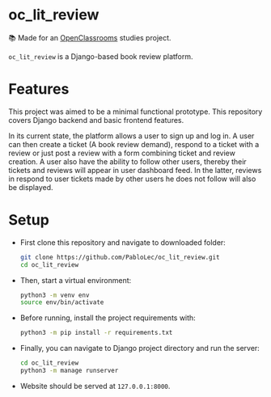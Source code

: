 # oc_lit_review

:books: Made for an [OpenClassrooms](https://openclassrooms.com) studies project.

`oc_lit_review` is a Django-based book review platform.


# Features

This project was aimed to be a minimal functional prototype. This repository covers Django backend and basic frontend features.

In its current state, the platform allows a user to sign up and log in.
A user can then create a ticket (A book review demand), respond to a ticket with a review or just post a review with a form combining ticket and review creation.
A user also have the ability to follow other users, thereby their tickets and reviews will appear in user dashboard feed.
In the latter, reviews in respond to user tickets made by other users he does not follow will also be displayed.

# Setup

- First clone this repository and navigate to downloaded folder:
  ``` bash
  git clone https://github.com/PabloLec/oc_lit_review.git
  cd oc_lit_review
  ```

- Then, start a virtual environment:
  ``` bash
  python3 -m venv env
  source env/bin/activate
  ```

- Before running, install the project requirements with:
  ``` bash
  python3 -m pip install -r requirements.txt
  ```

- Finally, you can navigate to Django project directory and run the server:
  ``` bash
  cd oc_lit_review
  python3 -m manage runserver   
  ```

- Website should be served at `127.0.0.1:8000`.
